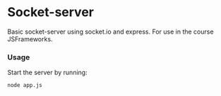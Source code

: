 Socket-server
==========================================

Basic socket-server using socket.io and express.
For use in the course JSFrameworks.

### Usage

Start the server by running:
```
node app.js
```

